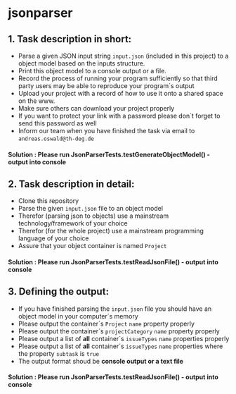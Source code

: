 # jsonparser

## 1. Task description in short:
*  Parse a given JSON input string `input.json` (included in this project) to a object model based on the inputs structure.  
*  Print this object model to a console output or a file.
*  Record the process of running your program sufficiently so that third party users may be able to reproduce your program´s output
*  Upload your project with a record of how to use it onto a shared space on the www.
*  Make sure others can download your project properly
*  If you want to protect your link with a password please don´t forget to send this password as well
*  Inform our team when you have finished the task via email to `andreas.oswald@th-deg.de`
#### Solution : Please run JsonParserTests.testGenerateObjectModel() - output into console

## 2. Task description in detail:
*  Clone this repository
*  Parse the given `input.json` file to an object model
*  Therefor (parsing json to objects) use a mainstream technology/framework of your choice
*  Therefor (for the whole project) use a mainstream programming language of your choice
*  Assure that your object container is named `Project`
#### Solution : Please run JsonParserTests.testReadJsonFile() - output into console

## 3. Defining the output:
*  If you have finished parsing the `input.json` file you should have an object model in your computer´s memory
*  Please output the container´s `Project` `name` property properly
*  Please output the container´s `projectCategory` `name` property properly
*  Please output a list of **all** container´s `issueTypes` `name` properties properly
*  Please output a list of **all** container´s `issueTypes` `name` properties where the property `subtask` is `true`
*  The output format shoud be **console output or a text file**
#### Solution : Please run JsonParserTests.testReadJsonFile() - output into console
